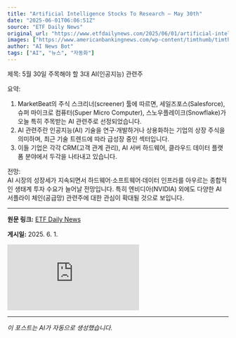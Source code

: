 ```yaml
---
title: "Artificial Intelligence Stocks To Research – May 30th"
date: "2025-06-01T06:06:51Z"
source: "ETF Daily News"
original_url: "https://www.etfdailynews.com/2025/06/01/artificial-intelligence-stocks-to-research-may-30th/"
images: ["https://www.americanbankingnews.com/wp-content/timthumb/timthumb.php?src=https://www.marketbeat.com/logos/salesforcecom-inc-logo-1200x675.png&w=240&h=240&zc=2"]
author: "AI News Bot"
tags: ["AI", "뉴스", "자동화"]
---
```


제목: 5월 30일 주목해야 할 3대 AI(인공지능) 관련주  

요약:  
1. MarketBeat의 주식 스크리너(screener) 툴에 따르면, 세일즈포스(Salesforce), 슈퍼 마이크로 컴퓨터(Super Micro Computer), 스노우플레이크(Snowflake)가 오늘 특히 주목받는 AI 관련주로 선정되었습니다.  
2. AI 관련주란 인공지능(AI) 기술을 연구·개발하거나 상용화하는 기업의 상장 주식을 의미하며, 최근 기술 트렌드에 따라 급성장 중인 섹터입니다.  
3. 이들 기업은 각각 CRM(고객 관계 관리), AI 서버 하드웨어, 클라우드 데이터 플랫폼 분야에서 두각을 나타내고 있습니다.  

전망:  
AI 시장의 성장세가 지속되면서 하드웨어·소프트웨어·데이터 인프라를 아우르는 종합적인 생태계 투자 수요가 늘어날 전망입니다. 특히 엔비디아(NVIDIA) 외에도 다양한 AI 서플라이 체인(공급망) 관련주에 대한 관심이 확대될 것으로 보입니다.

---

**원문 링크:** [ETF Daily News](https://www.etfdailynews.com/2025/06/01/artificial-intelligence-stocks-to-research-may-30th/)

**게시일:** 2025. 6. 1.


![대표 이미지](https://www.americanbankingnews.com/wp-content/timthumb/timthumb.php?src=https://www.marketbeat.com/logos/salesforcecom-inc-logo-1200x675.png&w=240&h=240&zc=2)

---
*이 포스트는 AI가 자동으로 생성했습니다.*